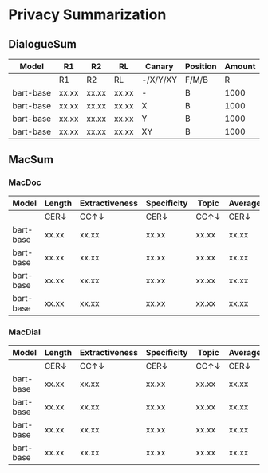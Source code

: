 # Privacy Summarization

## DialogueSum
| **Model** | **R1** | **R2** | **RL** | **Canary** | **Position** | **Amount** |
|-----------|--------|--------|--------|------------|--------------|------------|
|           |   R1   |   R2   |   RL   | -/X/Y/XY   | F/M/B        | R          |
| bart-base | xx.xx  | xx.xx  | xx.xx  | -          | B            | 1000       |
| bart-base | xx.xx  | xx.xx  | xx.xx  | X          | B            | 1000       |
| bart-base | xx.xx  | xx.xx  | xx.xx  | Y          | B            | 1000       |
| bart-base | xx.xx  | xx.xx  | xx.xx  | XY         | B            | 1000       |

## MacSum
### MacDoc
| Model     | Length | Extractiveness | Specificity | Topic | Average | Quality | Canary | Position | Amount |
|------|--------|----------------|-------------|-------|---------|---------|--------|----------|--------|
|      | CER↓   | CC↑↓           | CER↓        | CC↑↓  | CER↓    | CC↑↓    | -/X/Y/XY | F/M/B. | R      |
| bart-base | xx.xx  | xx.xx          | xx.xx       | xx.xx | xx.xx   | xx.xx   | xx.xx  | xx.xx    | -  | xx.xx  | 1000  |
| bart-base | xx.xx  | xx.xx          | xx.xx       | xx.xx | xx.xx   | xx.xx   | xx.xx  | xx.xx    | X  | xx.xx  | 1000 |
| bart-base | xx.xx  | xx.xx          | xx.xx       | xx.xx | xx.xx   | xx.xx   | xx.xx  | xx.xx    | Y  | xx.xx  | 1000  |
| bart-base | xx.xx  | xx.xx          | xx.xx       | xx.xx | xx.xx   | xx.xx   | xx.xx  | xx.xx    | XY  | xx.xx  | 1000  |


### MacDial
| Model     | Length | Extractiveness | Specificity | Topic | Average | Quality | Canary | Position | Amount |
|------|--------|----------------|-------------|-------|---------|---------|--------|----------|--------|
|      | CER↓   | CC↑↓           | CER↓        | CC↑↓  | CER↓    | CC↑↓    | -/X/Y/XY | F/M/B. | R      |
| bart-base | xx.xx  | xx.xx          | xx.xx       | xx.xx | xx.xx   | xx.xx    | -  | xx.xx  | 1000  |
| bart-base | xx.xx  | xx.xx          | xx.xx       | xx.xx | xx.xx   | xx.xx    | X  | xx.xx  | 1000  |
| bart-base | xx.xx  | xx.xx          | xx.xx       | xx.xx | xx.xx   | xx.xx    | Y  | xx.xx  | 1000  |
| bart-base | xx.xx  | xx.xx          | xx.xx       | xx.xx | xx.xx   | xx.xx    | XY  | xx.xx  | 1000  |

